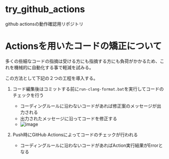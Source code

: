 # try_github_actions
github actionsの動作確認用リポジトリ

# Actionsを用いたコードの矯正について
多くの些細なコードの指摘は受ける方にも指摘する方にも負荷がかかるため、これを機械的に自動化する事で軽減を試みる。

この方法として下記の２つの工程を導入する。

1. コード編集後はコミットする前に`run-clang-format.bat`を実行してコードのチェックを行う
   - コーディングルールに沿わないコードがあれば修正案のメッセージが出力される
   - 出力されたメッセージに沿ってコードを修正する
   - ![image](https://github.com/dcom-yaginuma/try_github_actions/assets/7627846/ce6eb4f3-35b7-45ab-8954-36a9a977aa96)

2. Push時にGitHub Actionsによってコードのチェックが行われる
   - コーディングルールに沿わないコードがあればAction実行結果がErrorとなる
